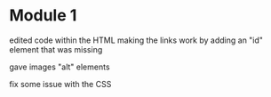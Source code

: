 # Module 1

edited code within the HTML making the links work by adding an "id" element that was missing

gave images "alt" elements

fix some issue with the CSS


